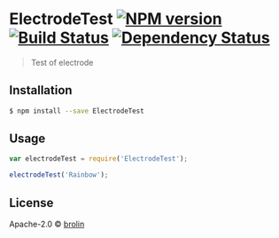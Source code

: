 # ElectrodeTest [![NPM version][npm-image]][npm-url] [![Build Status][travis-image]][travis-url] [![Dependency Status][daviddm-image]][daviddm-url]
> Test of electrode

## Installation

```sh
$ npm install --save ElectrodeTest
```

## Usage

```js
var electrodeTest = require('ElectrodeTest');

electrodeTest('Rainbow');
```
## License

Apache-2.0 © [brolin]()


[npm-image]: https://badge.fury.io/js/ElectrodeTest.svg
[npm-url]: https://npmjs.org/package/ElectrodeTest
[travis-image]: https://travis-ci.org//ElectrodeTest.svg?branch=master
[travis-url]: https://travis-ci.org//ElectrodeTest
[daviddm-image]: https://david-dm.org//ElectrodeTest.svg?theme=shields.io
[daviddm-url]: https://david-dm.org//ElectrodeTest
